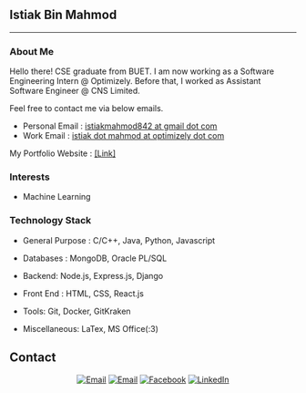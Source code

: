 ## Istiak Bin Mahmod ##
---

### About Me

Hello there! CSE graduate from BUET. I am now working as a Software Engineering Intern @ Optimizely. Before that, I worked as Assistant Software Engineer @ CNS Limited. 

Feel free to contact me via below emails.

- Personal Email : <a href="mailto:istiakmahmod842@gmail.com">istiakmahmod842 at gmail dot com</a>
- Work Email : <a href="mailto:istiak.mahmod@optimizely.com">istiak dot mahmod at optimizely dot com</a>

My Portfolio Website : <a href="http://istiakbinmahmod.github.io">[Link]</a>

### Interests
- Machine Learning


### Technology Stack ###
- General Purpose : 
   C/C++, Java, Python, Javascript

- Databases : 
   MongoDB, Oracle PL/SQL

- Backend:
   Node.js, Express.js, Django
   
- Front End : 
  HTML, CSS, React.js

- Tools:
   Git, Docker, GitKraken

- Miscellaneous:
   LaTex, MS Office(:3)
  

## Contact ##
<p align="center">
<a href="mailto:masumk086@gmail.com"><img alt="Email" src="https://img.shields.io/badge/Gmail-masumk086@gmail.com-red?style=flat&logo=gmail"></a>
<a href="mailto:istiakmahmod842@gmail.com"><img alt="Email" src="https://img.shields.io/badge/Gmail-istiakmahmod842@gmail.com-red?style=flat&logo=gmail"></a>
<a href="https://www.facebook.com/istiakbin.mahmud/"><img alt="Facebook" src="https://img.shields.io/badge/Facebook-Istiak Bin Mahmod-blue?style=flat&logo=facebook"></a>
<a href="https://www.linkedin.com/in/istiak-bin-mahmud-468755176/"><img alt="LinkedIn" src="https://img.shields.io/badge/LinkedIn-Istiak Bin Mahmod-blue?style=flat&logo=linkedin"></a>
</p>
